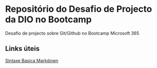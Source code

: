 # Repositório do Desafio de Projecto da DIO no Bootcamp 
Desafio de projecto sobre Git/Github no Bootcamp Microsoft 365


## Links úteis
[Sintaxe Basica Markdown](https://www.markdownguide.org/basic-syntax)
